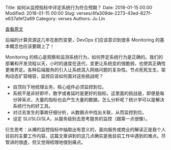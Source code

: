 Title: 如何从监控指标中评定系统行为符合预期？
Date: 2018-01-15 00:00
Modified: 2018-01-15 00:00
Slug: verses/4fa309de-2273-43ed-827f-e637afef2a69
Category: verses
Authors: Ju Lin

[查看原文](http://queue.acm.org/detail.cfm?id=3178371)

后端的计算资源这几年在剧烈变更，DevOps 们应该意识到很多 Monitoring 的基本概念也应该要跟上了！

Monitoring 的核心是观察和监测系统行为，如何界定系统行为是正确的。我们的部署和开发流程以天，小时的速度在迭代，变更让系统变的很脆弱，也使其正确性更难界定。各种后端服务的引入让系统混入网络问题的复杂性。节点死死生生，架构动态扩容缩容，监控应该如何面对这些挑战呢？

* 自顶向下地梳理业务，核心组件必须监控到位。
* 系统不是非好即坏，数字或者延时是更好的指标。这里面的挑战是，即便是每分钟采点，大量的指标也会产生大量的数据。怎么分析呢？统计学可以是解决系统行为的好工具。
* 对过去发生的事故仔细分析，从数据点中找出关联，从而监控到位。
* 设定 SLI/SLO/SLA，从服务级别去思考服务的监控（跟第一点很像）。

衍生思考：从裸的监控指标中抽取出有意义的，面向服务或商业的解读正是我个人目前的主要工作内容。这篇文章讲到的这几点确实是我目前工作中遇到的难点。尽管讲的很虚，但又觉得梳理地很到痛点。